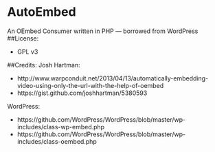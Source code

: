 AutoEmbed
======

An OEmbed Consumer written in PHP &mdash; borrowed from WordPress<br>
##License: 
<ul>
<li>GPL v3</li>
</ul>

##Credits: 
Josh Hartman: 
<br>
<ul>
<li>http://www.warpconduit.net/2013/04/13/automatically-embedding-video-using-only-the-url-with-the-help-of-oembed</li>
<li>https://gist.github.com/joshhartman/5380593</li>
</ul>

WordPress:  
<ul>
<li>https://github.com/WordPress/WordPress/blob/master/wp-includes/class-wp-embed.php</li>
<li>https://github.com/WordPress/WordPress/blob/master/wp-includes/class-oembed.php</li>
</ul>
